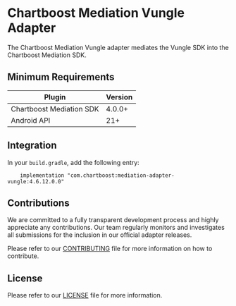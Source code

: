 # Chartboost Mediation Vungle Adapter

The Chartboost Mediation Vungle adapter mediates the Vungle SDK into the Chartboost Mediation SDK.

## Minimum Requirements

| Plugin | Version |
| ------ | ------ |
| Chartboost Mediation SDK | 4.0.0+ |
| Android API | 21+ |

## Integration

In your `build.gradle`, add the following entry:
```
    implementation "com.chartboost:mediation-adapter-vungle:4.6.12.0.0"
```

## Contributions

We are committed to a fully transparent development process and highly appreciate any contributions. Our team regularly monitors and investigates all submissions for the inclusion in our official adapter releases.

Please refer to our [CONTRIBUTING](https://github.com/ChartBoost/chartboost-mediation-android-adapter-vungle/blob/main/CONTRIBUTING.md) file for more information on how to contribute.

## License

Please refer to our [LICENSE](https://github.com/ChartBoost/chartboost-mediation-android-adapter-vungle/blob/main/LICENSE.md) file for more information.
